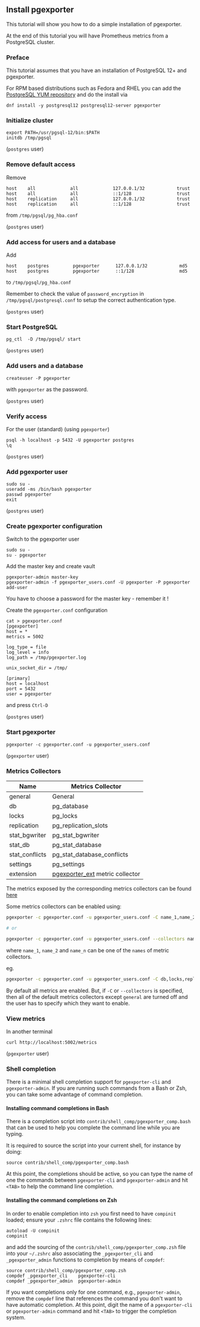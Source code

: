 ## Install pgexporter

This tutorial will show you how to do a simple installation of pgexporter.

At the end of this tutorial you will have Prometheus metrics from a PostgreSQL cluster.

### Preface

This tutorial assumes that you have an installation of PostgreSQL 12+ and pgexporter.

For RPM based distributions such as Fedora and RHEL you can add the
[PostgreSQL YUM repository](https://yum.postgresql.org/) and do the install via

```
dnf install -y postgresql12 postgresql12-server pgexporter
```

### Initialize cluster

```
export PATH=/usr/pgsql-12/bin:$PATH
initdb /tmp/pgsql
```

(`postgres` user)

### Remove default access

Remove

```
host    all             all             127.0.0.1/32            trust
host    all             all             ::1/128                 trust
host    replication     all             127.0.0.1/32            trust
host    replication     all             ::1/128                 trust
```

from `/tmp/pgsql/pg_hba.conf`

(`postgres` user)

### Add access for users and a database

Add

```
host    postgres         pgexporter      127.0.0.1/32            md5
host    postgres         pgexporter      ::1/128                 md5
```

to `/tmp/pgsql/pg_hba.conf`

Remember to check the value of `password_encryption` in `/tmp/pgsql/postgresql.conf`
to setup the correct authentication type.

(`postgres` user)

### Start PostgreSQL

```
pg_ctl  -D /tmp/pgsql/ start
```

(`postgres` user)

### Add users and a database

```
createuser -P pgexporter
```

with `pgexporter` as the password.

(`postgres` user)

### Verify access

For the user (standard) (using `pgexporter`)

```
psql -h localhost -p 5432 -U pgexporter postgres
\q
```

(`postgres` user)

### Add pgexporter user

```
sudo su -
useradd -ms /bin/bash pgexporter
passwd pgexporter
exit
```

(`postgres` user)

### Create pgexporter configuration

Switch to the pgexporter user

```
sudo su -
su - pgexporter
```

Add the master key and create vault

```
pgexporter-admin master-key
pgexporter-admin -f pgexporter_users.conf -U pgexporter -P pgexporter add-user
```

You have to choose a password for the master key - remember it !

Create the `pgexporter.conf` configuration

```
cat > pgexporter.conf
[pgexporter]
host = *
metrics = 5002

log_type = file
log_level = info
log_path = /tmp/pgexporter.log

unix_socket_dir = /tmp/

[primary]
host = localhost
port = 5432
user = pgexporter
```

and press `Ctrl-D`

(`postgres` user)

### Start pgexporter

```
pgexporter -c pgexporter.conf -u pgexporter_users.conf
```

(`pgexporter` user)

### Metrics Collectors

|Name|Metrics Collector|
|---|---|
|general|General|
|db|pg_database|
|locks|pg_locks|
|replication|pg_replication_slots|
|stat_bgwriter|pg_stat_bgwriter|
|stat_db|pg_stat_database|
|stat_conflicts|pg_stat_database_conflicts|
|settings|pg_settings|
|extension|[pgexporter_ext](https://github.com/pgexporter/pgexporter_ext) metric collector|

The metrics exposed by the corresponding metrics collectors can be found [here](https://pgexporter.github.io/metrics.html)

Some metrics collectors can be enabled using:
```sh
pgexporter -c pgexporter.conf -u pgexporter_users.conf -C name_1,name_2,...,name_n

# or

pgexporter -c pgexporter.conf -u pgexporter_users.conf --collectors name_1,name_2,...,name_n
```
where `name_1`, `name_2` and `name_n` can be one of the `names` of metric collectors.

eg.
```sh
pgexporter -c pgexporter.conf -u pgexporter_users.conf -C db,locks,replication
```

By default all metrics are enabled. But, if `-C` or `--collectors` is specified, then all of the default metrics collectors except `general` are turned off and the user has to specify which they want to enable.

### View metrics

In another terminal

```
curl http://localhost:5002/metrics
```

(`pgexporter` user)

### Shell completion

There is a minimal shell completion support for `pgexporter-cli` and `pgexporter-admin`. If you are running such commands from a Bash or Zsh, you can take some advantage of command completion.


#### Installing command completions in Bash

There is a completion script into `contrib/shell_comp/pgexporter_comp.bash` that can be used
to help you complete the command line while you are typing.

It is required to source the script into your current shell, for instance
by doing:

``` shell
source contrib/shell_comp/pgexporter_comp.bash
```

At this point, the completions should be active, so you can type the name of one the commands between `pgexporter-cli` and `pgexporter-admin` and hit `<TAB>` to help the command line completion.

#### Installing the command completions on Zsh

In order to enable completion into `zsh` you first need to have `compinit` loaded;
ensure your `.zshrc` file contains the following lines:

``` shell
autoload -U compinit
compinit
```

and add the sourcing of the `contrib/shell_comp/pgexporter_comp.zsh` file into your `~/.zshrc`
also associating the `_pgexporter_cli` and `_pgexporter_admin` functions
to completion by means of `compdef`:

``` shell
source contrib/shell_comp/pgexporter_comp.zsh
compdef _pgexporter_cli    pgexporter-cli
compdef _pgexporter_admin  pgexporter-admin
```

If you want completions only for one command, e.g., `pgexporter-admin`, remove the `compdef` line that references the command you don't want to have automatic completion.
At this point, digit the name of a `pgexporter-cli` or `pgexporter-admin` command and hit `<TAB>` to trigger the completion system.
